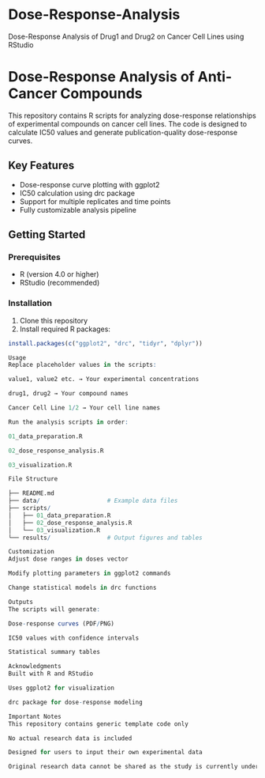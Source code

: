 # Dose-Response-Analysis
Dose-Response Analysis of Drug1 and Drug2 on Cancer Cell Lines using RStudio

# Dose-Response Analysis of Anti-Cancer Compounds

This repository contains R scripts for analyzing dose-response relationships of experimental compounds on cancer cell lines. The code is designed to calculate IC50 values and generate publication-quality dose-response curves.

## Key Features
- Dose-response curve plotting with ggplot2
- IC50 calculation using drc package
- Support for multiple replicates and time points
- Fully customizable analysis pipeline

## Getting Started

### Prerequisites
- R (version 4.0 or higher)
- RStudio (recommended)

### Installation
1. Clone this repository
2. Install required R packages:
```R
install.packages(c("ggplot2", "drc", "tidyr", "dplyr"))

Usage
Replace placeholder values in the scripts:

value1, value2 etc. → Your experimental concentrations

drug1, drug2 → Your compound names

Cancer Cell Line 1/2 → Your cell line names

Run the analysis scripts in order:

01_data_preparation.R

02_dose_response_analysis.R

03_visualization.R

File Structure

├── README.md
├── data/                   # Example data files
├── scripts/
│   ├── 01_data_preparation.R
│   ├── 02_dose_response_analysis.R
│   └── 03_visualization.R
└── results/                # Output figures and tables

Customization
Adjust dose ranges in doses vector

Modify plotting parameters in ggplot2 commands

Change statistical models in drc functions

Outputs
The scripts will generate:

Dose-response curves (PDF/PNG)

IC50 values with confidence intervals

Statistical summary tables

Acknowledgments
Built with R and RStudio

Uses ggplot2 for visualization

drc package for dose-response modeling

Important Notes
This repository contains generic template code only

No actual research data is included

Designed for users to input their own experimental data

Original research data cannot be shared as the study is currently under review for publication
